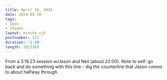 ```yaml
---
title: April 30, 2024
date: 2024-04-30
tags:
- 1min
- chiwas
layout: minute.njk
postnumber: 121
duration: '1:10'
length: 2822369
---
```

From a 3.19.23 session w/Jason and Neil (about 22:00). Note to self: go back and do something with this line - dig the counterline that Jason comes to about halfway through. 